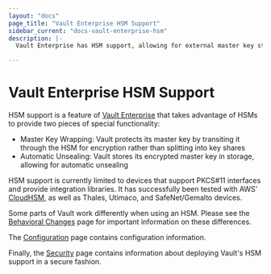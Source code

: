 ```yaml
---
layout: "docs"
page_title: "Vault Enterprise HSM Support"
sidebar_current: "docs-vault-enterprise-hsm"
description: |-
  Vault Enterprise has HSM support, allowing for external master key storage and automatic unsealing.

---
```


# Vault Enterprise HSM Support

HSM support is a feature of [Vault
Enterprise](https://www.hashicorp.com/vault.html) that takes advantage of HSMs
to provide two pieces of special functionality:

 * Master Key Wrapping: Vault protects its master key by transiting it through
   the HSM for encryption rather than splitting into key shares
 * Automatic Unsealing: Vault stores its encrypted master key in storage,
   allowing for automatic unsealing

HSM support is currently limited to devices that support PKCS#11 interfaces and
provide integration libraries. It has successfully been tested with AWS'
[CloudHSM](https://aws.amazon.com/cloudhsm/), as well as Thales, Utimaco, and
SafeNet/Gemalto devices.

Some parts of Vault work differently when using an HSM. Please see the
[Behavioral Changes](/docs/vault-enterprise/hsm/behavior.html) page for important information
on these differences.

The [Configuration](/docs/configuration/seal/pkcs11.html) page contains configuration
information.

Finally, the [Security](/docs/vault-enterprise/hsm/security.html) page contains information
about deploying Vault's HSM support in a secure fashion.
